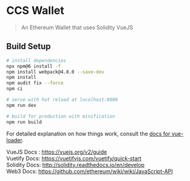 # CCS Wallet

> An Ethereum Wallet that uses Solidity VueJS

## Build Setup

``` bash
# install dependencies
npx npm@6 install -f
npm install webpack@4.8.0 --save-dev
npm install
npm audit fix --force
npm ci

# serve with hot reload at localhost:8080
npm run dev

# build for production with minification
npm run build
```

For detailed explanation on how things work, consult the [docs for vue-loader](http://vuejs.github.io/vue-loader).

VueJS Docs : https://vuejs.org/v2/guide \
Vuetify Docs: https://vuetifyjs.com/vuetify/quick-start \
Solidity Docs: http://solidity.readthedocs.io/en/develop \
Web3 Docs: https://github.com/ethereum/wiki/wiki/JavaScript-API
